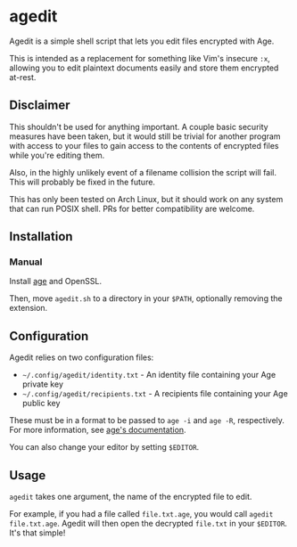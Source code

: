 # agedit

Agedit is a simple shell script that lets you edit files encrypted with Age.

This is intended as a replacement for something like Vim's insecure `:x`,
allowing you to edit plaintext documents easily and store them encrypted at-rest.

## Disclaimer

This shouldn't be used for anything important.
A couple basic security measures have been taken, but it would still be trivial
for another program with access to your files to gain access to the contents of
encrypted files while you're editing them.

Also, in the highly unlikely event of a filename collision the script will fail.
This will probably be fixed in the future.

This has only been tested on Arch Linux, but it should work on any system
that can run POSIX shell. PRs for better compatibility are welcome.

## Installation

### Manual

Install [age](https://github.com/FiloSottile/age) and OpenSSL.

Then, move `agedit.sh` to a directory in your `$PATH`, optionally removing the extension.

## Configuration

Agedit relies on two configuration files:

* `~/.config/agedit/identity.txt` - An identity file containing your Age private key
* `~/.config/agedit/recipients.txt` - A recipients file containing your Age public key

These must be in a format to be passed to `age -i` and `age -R`, respectively.
For more information, see [age's documentation](https://github.com/FiloSottile/age).

You can also change your editor by setting `$EDITOR`.

## Usage

`agedit` takes one argument, the name of the encrypted file to edit.

For example, if you had a file called `file.txt.age`,
you would call `agedit file.txt.age`. Agedit will then open
the decrypted `file.txt` in your `$EDITOR`. It's that simple!
